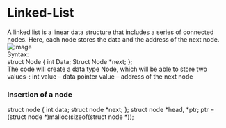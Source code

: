 # Linked-List  
A linked list is a linear data structure that includes a series of connected nodes. Here, each node stores the data and the address of the next node.  
![image](https://cdn.programiz.com/sites/tutorial2program/files/linked-list-concept.png)  
Syntax:  
struct Node { int Data; Struct Node *next; };  
The code will create a data type Node, which will be able to store two values-: int value – data pointer value – address of the next node

### Insertion of a node  
struct node
{
int data;
struct node *next;
};
struct node *head, *ptr;
ptr = (struct node *)malloc(sizeof(struct node *));
